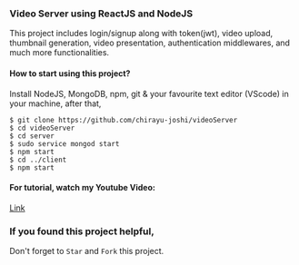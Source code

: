 ### Video Server using ReactJS and NodeJS

This project includes login/signup along with token(jwt), video upload, thumbnail generation, video presentation, authentication middlewares, and much more functionalities.


#### How to start using this project?

Install NodeJS, MongoDB, npm, git & your favourite text editor (VScode) in your machine, after that,
```
$ git clone https://github.com/chirayu-joshi/videoServer
$ cd videoServer
$ cd server
$ sudo service mongod start
$ npm start
$ cd ../client
$ npm start
```


#### For tutorial, watch my Youtube Video:
[Link](https://youtu.be/PS4C2snld1s)


### If you found this project helpful, 
Don't forget to `Star` and `Fork` this project.
